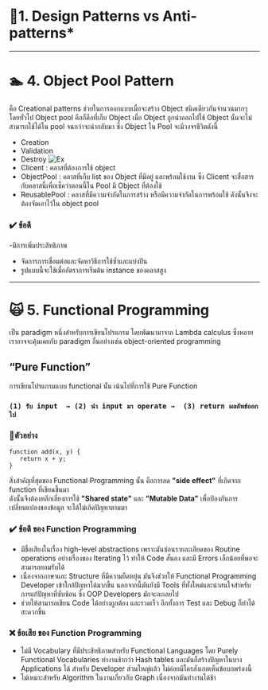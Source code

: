# 📏1. Design Patterns vs Anti-patterns*



---
# 🏊  4. Object Pool Pattern
คือ Creational patterns ช่วยในการออกแบบเมื่อจะสร้าง Object ชนิดเดียวกันจำนวนมากๆ 
โดยทั่วไป Object pool คือก็คือที่เก็บ Object เมื่อ Object ถูกนำออกไปใช้ Object นั้นจะไม่สามารถใช้ได้ใน pool จนกว่าจะนำกลับมา
ซึ่ง Object ใน Pool จะมีวงจรชีวิตดังนี้   
- Creation
- Validation
- Destroy
![Ex](https://media.geeksforgeeks.org/wp-content/uploads/uml-pool-design.jpg)
- Clicent : คลาสที่ต้องการใช้ object
- ObjectPool : คลาสที่เก็บ list ของ Object ที่มีอยู่ และพร้อมใช้งาน ซึ่ง Clicent จะสื่อสารกับคลาสนี้เพื่อเช็คว่าตอนนี้ใน Pool มี Object ที่ต้องใช้
- ReusablePool : คลาสที่มีความจำกัดในการสร้าง หรือมีความจำกัดในการพร้อมใช้ ดังนั้นจึงจะต้องจัดเอาไว้ใน object pool

### ✔️ ข้อดี
-มีการเพิ่มประสิทธิภาพ
- จัดการการเชื่อมต่อและจัดหาวิธีการใช้ซ้ำและแบ่งปัน
- รูปแบบนี้จะใช้เมื่ออัตราการเริ่มต้น instance ของคลาสสูง

---
# 🙀 5. Functional Programming 
เป็น paradigm หนึ่งสำหรับการเขียนโปรแกรม โดยพัฒนามาจาก Lambda calculus  ซึ่งหลายเราอาจจะคุ้นเคยกับ paradigm อื่นอย่างเช่น 
object-oriented programming
## “Pure Function” 
การเขียนโปรแกรมแบบ functional นั้น เน้นไปที่การใช้ Pure Function  
### `(1) รับ input  → (2) นำ input มา operate →  (3) return ผลลัพธ์ออกไป`

### 📍ตัวอย่าง
```
function add(x, y) {
   return x + y;
}

```
สิ่งสำคัญที่สุดของ Functional Programming นั้น คือการลด **"side effect"** ที่เกิดจาก function ที่เขียนขึ้นมา  
ดังนั้นจึงต้องหลีกเลี่ยงการใช้ **"Shared state"** และ **"Mutable Data"** เพื่อป้องกันการเปลี่ยนแปลงของข้อมูล จะได้ไม่เกิดปัญหาตามมา

### ✔️ ข้อดี ของ Function Programming
- มีชื่อเสียงในเรื่อง high-level abstractions เพราะมันซ่อนรายละเอียดของ Routine operations อย่างเรื่องของ Iterating ไว้ ทำให้ Code สั้นลง และมี Errors เล็กน้อยที่พอจะสามารถยอมรับได้
- เนื่องจากภาษาและ Structure ที่มีความยืดหยุ่น มันจึงช่วยให้ Functional Programming Developer เข้าใกล้ปัญหาได้มากขึ้น นอกจากนี้มันยังมี Tools ที่ทั้งใหม่และน่าสนใจสำหรับการแก้ปัญหาที่ซับซ้อน ซึ่ง OOP Developers มักจะละเลยไป
- ช่วยให้สามารถเขียน Code ได้อย่างถูกต้อง และรวดเร็ว อีกทั้งการ Test และ Debug ก็ทำได้สะดวกขึ้น

### ❌ ข้อเสีย ของ Function Programming
- ไม่มี Vocabulary ที่มีประสิทธิภาพสำหรับ Functional Languages โดย Purely Functional Vocabularies ทำงานช้ากว่า  Hash tables และมันก็สร้างปัญหาในบาง Applications ได้ สำหรับ Developer ส่วนใหญ่แล้ว ไม่ค่อยมีใครสังเกตเห็นข้อบกพร่องนี้
- ไม่เหมาะสำหรับ Algorithm ในงานเกี่ยวกับ Graph เนื่องจากมันทำงานได้ช้า




